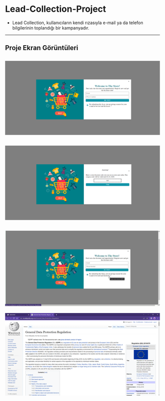 ﻿# Lead-Collection-Project
 - Lead Collection, kullanıcıların kendi rızasıyla e-mail ya da telefon bilgilerinin toplandığı bir
kampanyadır.
---

 ## Proje Ekran Görüntüleri

 ![Register_Page](https://github.com/melekny/Lead-Collection-Project/blob/main/images/project_1.png)
 ---
 ![Successfull](https://github.com/melekny/Lead-Collection-Project/blob/main/images/project_2.png)
 ---
 ![GDPR_Checkbox](https://github.com/melekny/Lead-Collection-Project/blob/main/images/project_3.png)
 ---
 ![GDPR_Wiki](https://github.com/melekny/Lead-Collection-Project/blob/main/images/project_4.png)